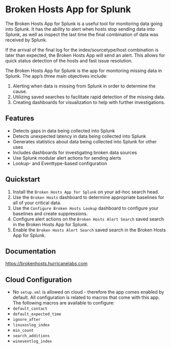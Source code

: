 # Broken Hosts App for Splunk

The Broken Hosts App for Splunk is a useful tool for monitoring data going into Splunk. It has the ability to alert when hosts stop sending data into Splunk, as well as inspect the last time the final combination of data was received by Splunk.

If the arrival of the final log for the index/sourcetype/host combination is later than expected, the Broken Hosts App will send an alert. This allows for quick status detection of the hosts and fast issue resolution.

The Broken Hosts App for Splunk is the app for monitoring missing data in Splunk. The app’s three main objectives include:
1. Alerting when data is missing from Splunk in order to determine the cause.
2. Utilizing saved searches to facilitate rapid detection of the missing data.
3. Creating dashboards for visualization to help with further investigations.

## Features
- Detects gaps in data being collected into Splunk
- Detects unexpected latency in data being collected into Splunk
- Generates statistics about data being collected into Splunk for other uses
- Includes dashboards for investigating broken data sources
- Use Splunk modular alert actions for sending alerts
- Lookup- and Eventtype-based configuration

## Quickstart

1. Install the `Broken Hosts App for Splunk` on your ad-hoc search head.
2. Use the `Broken Hosts` dashboard to determine appropriate baselines for all of your critical
   data.
3. Use the `Configure Broken Hosts Lookup` dashboard to configure your baselines and create
   suppressions.
4. Configure alert actions on the `Broken Hosts Alert Search` saved search in the Broken Hosts
   App for Splunk.
5. Enable the `Broken Hosts Alert Search` saved search in the Broken Hosts App for Splunk.

## Documentation
https://brokenhosts.hurricanelabs.com

## Cloud Configuration
- No `setup.xml` is allowed on cloud - therefore the app comes enabled by default. All configuration is
related to macros that come with this app. The following macros are available to configure:
- `default_contact`
- `default_expected_time`
- `ignore_after`		
- `linuxoslog_index`		
- `min_count`		
- `search_additions`	
- `wineventlog_index`

